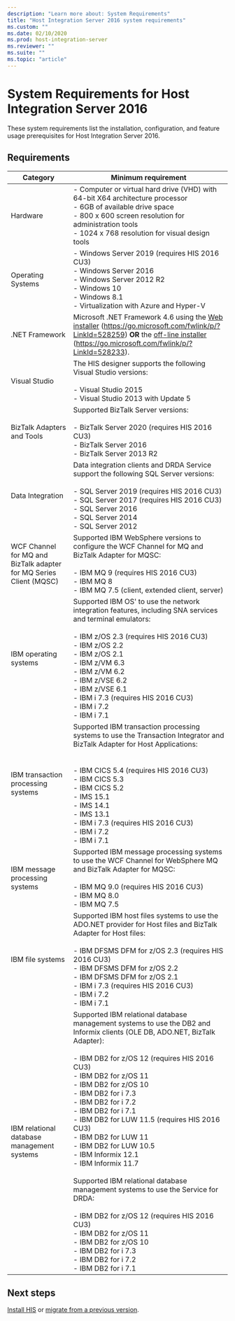 ```yaml
---
description: "Learn more about: System Requirements"
title: "Host Integration Server 2016 system requirements"
ms.custom: ""
ms.date: 02/10/2020
ms.prod: host-integration-server
ms.reviewer: ""
ms.suite: ""
ms.topic: "article"
---
```


# System Requirements for Host Integration Server 2016

These system requirements list the installation, configuration, and feature usage prerequisites for Host Integration Server 2016.

## Requirements

| Category | Minimum requirement |
|---|---|
| Hardware |-   Computer or virtual hard drive (VHD) with 64-bit X64 architecture processor<br />-   6GB of available drive space<br />-   800 x 600 screen resolution for administration tools<br />-   1024 x 768 resolution for visual design tools |
| Operating Systems | -   Windows Server 2019 (requires HIS 2016 CU3)<br />-   Windows Server 2016<br />-   Windows Server 2012 R2<br />-   Windows 10<br />-   Windows 8.1<br />-   Virtualization with Azure and Hyper-V  |
|  .NET Framework  | Microsoft .NET Framework 4.6 using the [Web installer](https://go.microsoft.com/fwlink/p/?LinkId=528259) (<https://go.microsoft.com/fwlink/p/?LinkId=528259>) **OR** the [off-line installer](https://go.microsoft.com/fwlink/p/?LinkId=528233) (<https://go.microsoft.com/fwlink/p/?LinkId=528233>).  |
|  Visual Studio  | The HIS designer supports the following Visual Studio versions:<br /><br /> -   Visual Studio 2015<br /> -   Visual Studio 2013 with Update 5 |
| BizTalk Adapters and Tools | Supported BizTalk Server versions:<br /><br />-   BizTalk Server 2020 (requires HIS 2016 CU3)<br />-   BizTalk Server 2016<br />-   BizTalk Server 2013 R2  |
| Data Integration |  Data integration clients and DRDA Service support the following SQL Server versions:<br /><br />-   SQL Server 2019 (requires HIS 2016 CU3)<br />-   SQL Server 2017 (requires HIS 2016 CU3)<br />-   SQL Server 2016<br />-   SQL Server 2014<br />-   SQL Server 2012 |
| WCF Channel for MQ and BizTalk adapter for MQ Series Client (MQSC) | Supported IBM WebSphere versions to configure the WCF Channel for MQ and BizTalk Adapter for MQSC:<br /><br /> -   IBM MQ 9 (requires HIS 2016 CU3)<br />-   IBM MQ 8<br />-   IBM MQ 7.5 (client, extended client, server) |
| IBM operating systems | Supported IBM OS' to use the network integration features, including SNA services and terminal emulators:<br /><br /> -   IBM z/OS 2.3 (requires HIS 2016 CU3)<br />-   IBM z/OS 2.2<br />-   IBM z/OS 2.1<br />-   IBM z/VM 6.3<br />-   IBM z/VM 6.2<br />-   IBM z/VSE 6.2<br />-   IBM z/VSE 6.1<br />-   IBM i 7.3 (requires HIS 2016 CU3)<br />-   IBM i 7.2<br />-   IBM i 7.1 |
| IBM transaction processing systems | Supported IBM transaction processing systems to use the Transaction Integrator and BizTalk Adapter for Host Applications:<br /><br /><br /> -   IBM CICS 5.4 (requires HIS 2016 CU3)<br />-   IBM CICS 5.3<br />-   IBM CICS 5.2<br />-   IMS 15.1<br />-   IMS 14.1<br />-   IMS 13.1<br />-   IBM i 7.3 (requires HIS 2016 CU3)<br />-   IBM i 7.2<br />-   IBM i 7.1 |
| IBM message processing systems | Supported IBM message processing systems to use the WCF Channel for WebSphere MQ and BizTalk Adapter for MQSC:<br /><br /> -   IBM MQ 9.0 (requires HIS 2016 CU3)<br />-   IBM MQ 8.0<br />-   IBM MQ 7.5 |
| IBM file systems | Supported IBM host files systems to use the ADO.NET provider for Host files and BizTalk Adapter for Host files:<br /><br /> -   IBM DFSMS DFM for z/OS 2.3 (requires HIS 2016 CU3)<br />-   IBM DFSMS DFM for z/OS 2.2<br />-   IBM DFSMS DFM for z/OS 2.1<br />-   IBM i 7.3 (requires HIS 2016 CU3)<br />-   IBM i 7.2<br />-   IBM i 7.1 |
| IBM relational database management systems  | Supported IBM relational database management systems to use the DB2 and Informix clients (OLE DB, ADO.NET, BizTalk Adapter):<br /><br /> -   IBM DB2 for z/OS 12 (requires HIS 2016 CU3)<br />-   IBM DB2 for z/OS 11<br />-   IBM DB2 for z/OS 10<br />-   IBM DB2 for i 7.3<br />-   IBM DB2 for i 7.2<br />-   IBM DB2 for i 7.1<br />-   IBM DB2 for LUW 11.5 (requires HIS 2016 CU3)<br />-   IBM DB2 for LUW 11<br />-   IBM DB2 for LUW 10.5<br />-   IBM Informix 12.1<br />-   IBM Informix 11.7<br /><br /> Supported IBM relational database management systems to use the Service for DRDA:<br /><br /> -   IBM DB2 for z/OS 12 (requires HIS 2016 CU3)<br />-   IBM DB2 for z/OS 11<br />-   IBM DB2 for z/OS 10<br />-   IBM DB2 for i 7.3<br />-   IBM DB2 for i 7.2<br />-   IBM DB2 for i 7.1 |

## Next steps

[Install HIS](installing-his-2016.md) or [migrate from a previous version](his-migration-tool.md).
